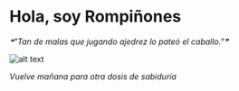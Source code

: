 # Hola, soy Rompiñones

<!--STARTS_HERE_QUOTE_README-->
<i>❝"Tan de malas que jugando ajedrez lo pateó el caballo."❞</i>
<!--ENDS_HERE_QUOTE_README-->

<!--START_SECTION:update_image-->
![alt text](https://raw.githubusercontent.com/focaalvarez/rompinones/main/.github/images/MVIMG_20211009_125319.jpg?raw=true)
<!--END_SECTION:update_image-->

*Vuelve mañana para otra dosis de sabiduría*
